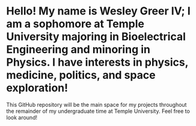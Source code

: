 # Hello! My name is Wesley Greer IV; I am a sophomore at Temple University majoring in Bioelectrical Engineering and minoring in Physics. I have interests in physics, medicine, politics, and space exploration! 
This GitHub repository will be the main space for my projects throughout the remainder of my undergraduate time at Temple University. Feel free to look around!
